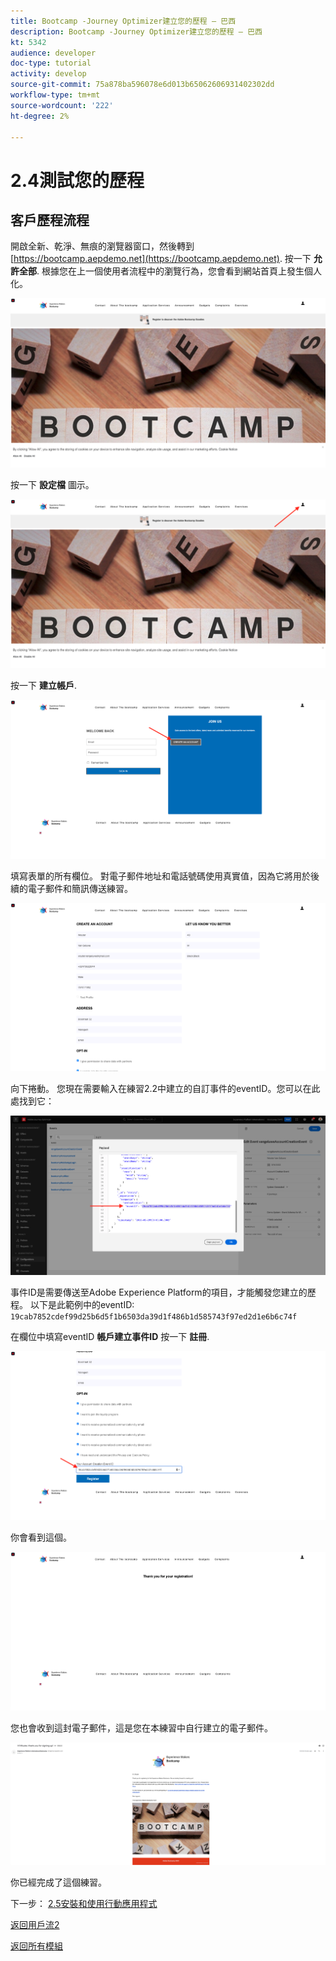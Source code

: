 ```yaml
---
title: Bootcamp -Journey Optimizer建立您的歷程 — 巴西
description: Bootcamp -Journey Optimizer建立您的歷程 — 巴西
kt: 5342
audience: developer
doc-type: tutorial
activity: develop
source-git-commit: 75a878ba596078e6d013b65062606931402302dd
workflow-type: tm+mt
source-wordcount: '222'
ht-degree: 2%

---
```


# 2.4測試您的歷程

## 客戶歷程流程

開啟全新、乾淨、無痕的瀏覽器窗口，然後轉到 [https://bootcamp.aepdemo.net](https://bootcamp.aepdemo.net). 按一下 **允許全部**. 根據您在上一個使用者流程中的瀏覽行為，您會看到網站首頁上發生個人化。

![DSN](./images/web8a.png)

按一下 **設定檔** 圖示。

![示範](./images/web8b.png)

按一下 **建立帳戶**.

![示範](./images/pv5.png)

填寫表單的所有欄位。 對電子郵件地址和電話號碼使用真實值，因為它將用於後續的電子郵件和簡訊傳送練習。

![示範](./images/pv7a.png)

向下捲動。 您現在需要輸入在練習2.2中建立的自訂事件的eventID。您可以在此處找到它：

![ACOP](./images/payloadeventID.png)

事件ID是需要傳送至Adobe Experience Platform的項目，才能觸發您建立的歷程。 以下是此範例中的eventID: `19cab7852cdef99d25b6d5f1b6503da39d1f486b1d585743f97ed2d1e6b6c74f`

在欄位中填寫eventID **帳戶建立事件ID** 按一下 **註冊**.

![示範](./images/pv8a.png)

你會看到這個。

![示範](./images/pv9.png)

您也會收到這封電子郵件，這是您在本練習中自行建立的電子郵件。

![示範](./images/pv10a.png)

你已經完成了這個練習。

下一步： [2.5安裝和使用行動應用程式](./ex5.md)

[返回用戶流2](./uc2.md)

[返回所有模組](../../overview.md)
